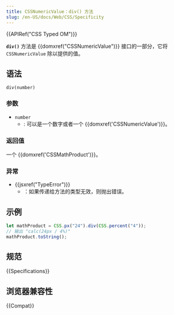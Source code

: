 ```yaml
---
title: CSSNumericValue：div() 方法
slug: /en-US/docs/Web/CSS/Specificity
---
```


{{APIRef("CSS Typed OM")}}

**`div()`** 方法是 {{domxref("CSSNumericValue")}} 接口的一部分，它将 `CSSNumericValue` 除以提供的值。

## 语法

```js-nolint
div(number)
```

### 参数

- `number`
  - : 可以是一个数字或者一个 {{domxref('CSSNumericValue')}}。

### 返回值

一个 {{domxref('CSSMathProduct')}}。

### 异常

- {{jsxref("TypeError")}}
  - ：如果传递给方法的类型无效，则抛出错误。

## 示例

```js
let mathProduct = CSS.px("24").div(CSS.percent("4"));
// 输出 "calc(24px / 4%)"
mathProduct.toString();
```

## 规范

{{Specifications}}

## 浏览器兼容性

{{Compat}}
